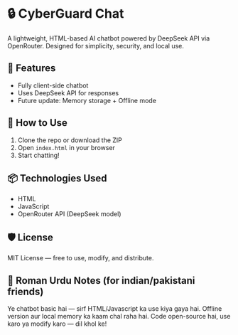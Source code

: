 # 🔒 CyberGuard Chat	

A lightweight, HTML-based AI chatbot powered by DeepSeek API via OpenRouter. Designed for simplicity, security, and local use.

## 🧠 Features
- Fully client-side chatbot
- Uses DeepSeek API for responses
- Future update: Memory storage + Offline mode

## 🚀 How to Use
1. Clone the repo or download the ZIP
2. Open `index.html` in your browser
3. Start chatting!

## 📦 Technologies Used
- HTML
- JavaScript
- OpenRouter API (DeepSeek model)

## 🛡 License
MIT License — free to use, modify, and distribute.

## 💬 Roman Urdu Notes (for indian/pakistani friends)
Ye chatbot basic hai — sirf HTML/Javascript ka use kiya gaya hai. Offline version aur local memory ka kaam chal raha hai. Code open-source hai, use karo ya modify karo — dil khol ke!
